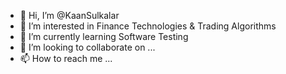 - 👋 Hi, I’m @KaanSulkalar
- 👀 I’m interested in Finance Technologies & Trading Algorithms
- 🌱 I’m currently learning Software Testing
- 💞️ I’m looking to collaborate on ...
- 📫 How to reach me ...

<!---
KaanSulkalar/KaanSulkalar is a ✨ special ✨ repository because its `README.md` (this file) appears on your GitHub profile.
You can click the Preview link to take a look at your changes.
--->
